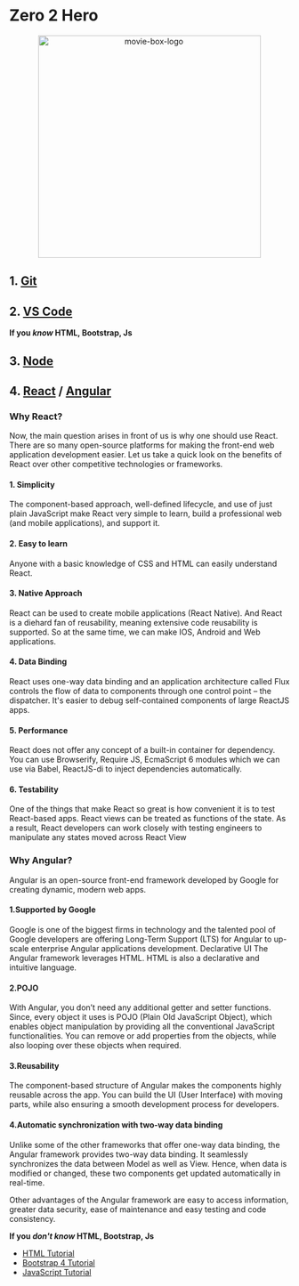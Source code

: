 # Zero 2 Hero

<p align="center">
<img alt="movie-box-logo" src="assets/img/guide.png" width="400">
</p>

## 1. [Git](./docs/git/git.md)

## 2. [VS Code](./docs/vscode.md)

__If you _know_ HTML, Bootstrap, Js__

## 3. [Node](./docs/node/node.md)

## 4. [React](./docs/node/react.md) / [Angular](./docs/node/angular.md)

### Why React?

Now, the main question arises in front of us is why one should use React. There are so many open-source platforms for making the front-end web application development easier. Let us take a quick look on the benefits of React over other competitive technologies or frameworks.

#### 1. Simplicity
 
The component-based approach, well-defined lifecycle, and use of just plain JavaScript make React very simple to learn, build a professional web (and mobile applications), and support it.
 
#### 2. Easy to learn
 
Anyone with a basic knowledge of CSS and HTML can easily understand React. 

#### 3. Native Approach
 
React can be used to create mobile applications (React Native). And React is a diehard fan of reusability, meaning extensive code reusability is supported. So at the same time, we can make IOS, Android and Web applications.
 
#### 4. Data Binding
 
React uses one-way data binding and an application architecture called Flux controls the flow of data to components through one control point – the dispatcher. It's easier to debug self-contained components of large ReactJS apps.
 
#### 5. Performance
 
React does not offer any concept of a built-in container for dependency. You can use Browserify, Require JS, EcmaScript 6 modules which we can use via Babel, ReactJS-di to inject dependencies automatically.
 
#### 6. Testability
 
One of the things that make React so great is how convenient it is to test React-based apps. React views can be treated as functions of the state. As a result, React developers can work closely with testing engineers to manipulate any states moved across React View

### Why Angular?

Angular is an open-source front-end framework developed by Google for creating dynamic, modern web apps.

#### 1.Supported by Google

Google is one of the biggest firms in technology and the talented pool of Google developers are offering Long-Term Support (LTS) for Angular to up-scale enterprise Angular applications development.
Declarative UI
The Angular framework leverages HTML. HTML is also a declarative and intuitive language.

#### 2.POJO

With Angular, you don’t need any additional getter and setter functions. Since, every object it uses is POJO (Plain Old JavaScript Object), which enables object manipulation by providing all the conventional JavaScript functionalities. You can remove or add properties from the objects, while also looping over these objects when required.

#### 3.Reusability

The component-based structure of Angular makes the components highly reusable across the app. You can build the UI (User Interface) with moving parts, while also ensuring a smooth development process for developers.

 #### 4.Automatic synchronization with two-way data binding

Unlike some of the other frameworks that offer one-way data binding, the Angular framework provides two-way data binding. It seamlessly synchronizes the data between Model as well as View. Hence, when data is modified or changed, these two components get updated automatically in real-time.

Other advantages of the Angular framework are easy to access information, greater data security, ease of maintenance and easy testing and code consistency.

__If you _don't know_ HTML, Bootstrap, Js__

- [HTML Tutorial](https://www.w3schools.com/html/) <br/>
- [Bootstrap 4 Tutorial](https://www.w3schools.com/bootstrap4/) <br/>
- [JavaScript Tutorial](https://www.w3schools.com/js/DEFAULT.asp) <br/>

